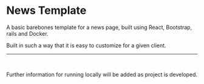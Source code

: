 <h1>News Template</h1>
<p>A basic barebones template for a news page, built using React, Bootstrap, rails and Docker.</p>
<p>Built in such a way that it is easy to customize for a given client.</p>
<hr>
<br>
<p>Further information for running locally will be added as project is developed.</p>
